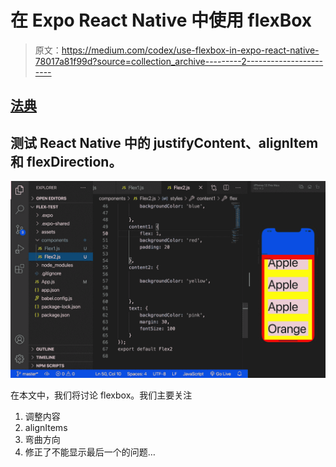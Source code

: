# 在 Expo React Native 中使用 flexBox

> 原文：<https://medium.com/codex/use-flexbox-in-expo-react-native-78017a81f99d?source=collection_archive---------2----------------------->

## [法典](http://medium.com/codex)

## 测试 React Native 中的 justifyContent、alignItem 和 flexDirection。

![](img/bece90c623258441737c0a2eddabac4d.png)

在本文中，我们将讨论 flexbox。我们主要关注

1.  调整内容
2.  alignItems
3.  弯曲方向
4.  修正了不能显示最后一个的问题…